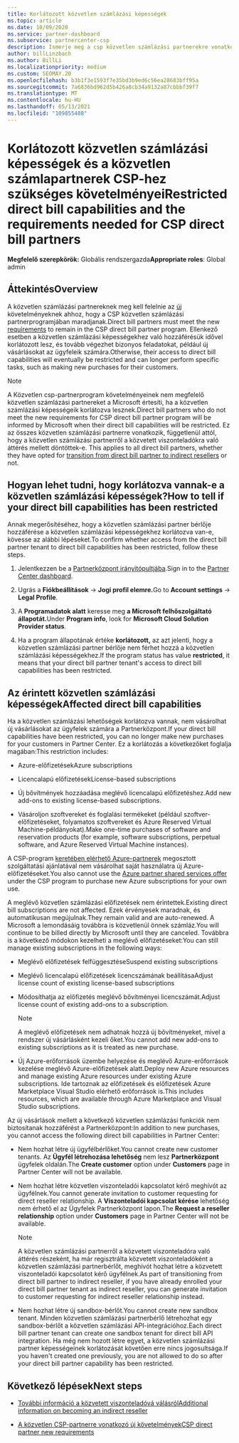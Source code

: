 ```yaml
---
title: Korlátozott közvetlen számlázási képességek
ms.topic: article
ms.date: 10/09/2020
ms.service: partner-dashboard
ms.subservice: partnercenter-csp
description: Ismerje meg a csp közvetlen számlázási partnerekre vonatkozó követelményeit, és hogy mi a helyzet a képességek korlátozásának elkerüléséhez. Derítse ki, hogy korlátozva vannak-e a képességei.
author: billLinzbach
ms.author: BillLi
ms.localizationpriority: medium
ms.custom: SEOMAY.20
ms.openlocfilehash: b3b1f3e1593f7e35bd3b9ed6c56ea28683bff95a
ms.sourcegitcommit: 7a6836bd962d5b426a8cb34a9132a87cbbbf39f7
ms.translationtype: MT
ms.contentlocale: hu-HU
ms.lasthandoff: 05/13/2021
ms.locfileid: "109855488"
---
```

# <a name="restricted-direct-bill-capabilities-and-the-requirements-needed-for-csp-direct-bill-partners"></a><span data-ttu-id="dfbaa-104">Korlátozott közvetlen számlázási képességek és a közvetlen számlapartnerek CSP-hez szükséges követelményei</span><span class="sxs-lookup"><span data-stu-id="dfbaa-104">Restricted direct bill capabilities and the requirements needed for CSP direct bill partners</span></span>

<span data-ttu-id="dfbaa-105">**Megfelelő szerepkörök:** Globális rendszergazda</span><span class="sxs-lookup"><span data-stu-id="dfbaa-105">**Appropriate roles**: Global admin</span></span>

## <a name="overview"></a><span data-ttu-id="dfbaa-106">Áttekintés</span><span class="sxs-lookup"><span data-stu-id="dfbaa-106">Overview</span></span>

<span data-ttu-id="dfbaa-107">A közvetlen számlázási partnereknek meg kell felelnie az [új](direct-partner-new-requirements.md) követelményeknek ahhoz, hogy a CSP közvetlen számlázási partnerprogramjában maradjanak.</span><span class="sxs-lookup"><span data-stu-id="dfbaa-107">Direct bill partners must meet the new [requirements](direct-partner-new-requirements.md) to remain in the CSP direct bill partner program.</span></span> <span data-ttu-id="dfbaa-108">Ellenkező esetben a közvetlen számlázási képességekhez való hozzáférésük idővel korlátozott lesz, és tovább végezhet bizonyos feladatokat, például új vásárlásokat az ügyfeleik számára.</span><span class="sxs-lookup"><span data-stu-id="dfbaa-108">Otherwise, their access to direct bill capabilities will eventually be restricted and can longer perform specific tasks, such as making new purchases for their customers.</span></span>

> [!Note]
> <span data-ttu-id="dfbaa-109">A Közvetlen csp-partnerprogram követelményeinek nem megfelelő közvetlen számlázási partnereket a Microsoft értesíti, ha a közvetlen számlázási képességeik korlátozva lesznek.</span><span class="sxs-lookup"><span data-stu-id="dfbaa-109">Direct bill partners who do not meet the new requirements for CSP direct bill partner program will be informed by Microsoft when their direct bill capabilities will be restricted.</span></span> <span data-ttu-id="dfbaa-110">Ez az összes közvetlen számlázási partnerre vonatkozik, függetlenül attól, hogy a közvetlen számlázási partnerről a közvetett viszonteladókra való áttérés mellett döntöttek-e. [](transition-direct-to-indirect.md)</span><span class="sxs-lookup"><span data-stu-id="dfbaa-110">This applies to all direct bill partners, whether they have opted for [transition from direct bill partner to indirect resellers](transition-direct-to-indirect.md) or not.</span></span>  

## <a name="how-to-tell-if-your-direct-bill-capabilities-has-been-restricted"></a><span data-ttu-id="dfbaa-111">Hogyan lehet tudni, hogy korlátozva vannak-e a közvetlen számlázási képességek?</span><span class="sxs-lookup"><span data-stu-id="dfbaa-111">How to tell if your direct bill capabilities has been restricted</span></span>

<span data-ttu-id="dfbaa-112">Annak megerősítéséhez, hogy a közvetlen számlázási partner bérlője hozzáférése a közvetlen számlázási képességekhez korlátozva van-e, kövesse az alábbi lépéseket.</span><span class="sxs-lookup"><span data-stu-id="dfbaa-112">To confirm whether access from the direct bill partner tenant to direct bill capabilities has been restricted, follow these steps.</span></span>

1. <span data-ttu-id="dfbaa-113">Jelentkezzen be a [Partnerközpont irányítópultjába](https://partner.microsoft.com/dashboard).</span><span class="sxs-lookup"><span data-stu-id="dfbaa-113">Sign in to the [Partner Center dashboard](https://partner.microsoft.com/dashboard).</span></span>

2. <span data-ttu-id="dfbaa-114">Ugrás a **Fiókbeállítások**  ->  **Jogi profil elemre.**</span><span class="sxs-lookup"><span data-stu-id="dfbaa-114">Go to **Account settings** -> **Legal Profile**.</span></span>

3. <span data-ttu-id="dfbaa-115">A **Programadatok alatt** keresse meg **a Microsoft felhőszolgáltató állapotát.**</span><span class="sxs-lookup"><span data-stu-id="dfbaa-115">Under **Program info**, look for **Microsoft Cloud Solution Provider status**.</span></span>

4. <span data-ttu-id="dfbaa-116">Ha a program állapotának értéke **korlátozott,** az azt jelenti, hogy a közvetlen számlázási partner bérlője nem férhet hozzá a közvetlen számlázási képességekhez.</span><span class="sxs-lookup"><span data-stu-id="dfbaa-116">If the program status has value **restricted**, it means that your direct bill partner tenant's access to direct bill capabilities has been restricted.</span></span>

## <a name="affected-direct-bill-capabilities"></a><span data-ttu-id="dfbaa-117">Az érintett közvetlen számlázási képességek</span><span class="sxs-lookup"><span data-stu-id="dfbaa-117">Affected direct bill capabilities</span></span>

<span data-ttu-id="dfbaa-118">Ha a közvetlen számlázási lehetőségek korlátozva vannak, nem vásárolhat új vásárlásokat az ügyfelek számára a Partnerközpont.</span><span class="sxs-lookup"><span data-stu-id="dfbaa-118">If your direct bill capabilities have been restricted, you can no longer make new purchases for your customers in Partner Center.</span></span> <span data-ttu-id="dfbaa-119">Ez a korlátozás a következőket foglalja magában:</span><span class="sxs-lookup"><span data-stu-id="dfbaa-119">This restriction includes:</span></span>

- <span data-ttu-id="dfbaa-120">Azure-előfizetések</span><span class="sxs-lookup"><span data-stu-id="dfbaa-120">Azure subscriptions</span></span>

- <span data-ttu-id="dfbaa-121">Licencalapú előfizetések</span><span class="sxs-lookup"><span data-stu-id="dfbaa-121">License-based subscriptions</span></span>

- <span data-ttu-id="dfbaa-122">Új bővítmények hozzáadása meglévő licencalapú előfizetéshez.</span><span class="sxs-lookup"><span data-stu-id="dfbaa-122">Add new add-ons to existing license-based subscriptions.</span></span>

- <span data-ttu-id="dfbaa-123">Vásároljon szoftvereket és foglalási termékeket (például szoftver-előfizetéseket, folyamatos szoftvereket és Azure Reserved Virtual Machine-példányokat).</span><span class="sxs-lookup"><span data-stu-id="dfbaa-123">Make one-time purchases of software and reservation products (for example, software subscriptions, perpetual software, and Azure Reserved Virtual Machine instances).</span></span>

<span data-ttu-id="dfbaa-124">A CSP-program [keretében elérhető Azure-partnerek](shared-services.md) megosztott szolgáltatási ajánlatával nem vásárolhat saját használatra új Azure-előfizetéseket.</span><span class="sxs-lookup"><span data-stu-id="dfbaa-124">You also cannot use the [Azure partner shared services offer](shared-services.md) under the CSP program to purchase new Azure subscriptions for your own use.</span></span>

<span data-ttu-id="dfbaa-125">A meglévő közvetlen számlázási előfizetések nem érintettek.</span><span class="sxs-lookup"><span data-stu-id="dfbaa-125">Existing direct bill subscriptions are not affected.</span></span> <span data-ttu-id="dfbaa-126">Ezek érvényesek maradnak, és automatikusan megújulnak.</span><span class="sxs-lookup"><span data-stu-id="dfbaa-126">They remain valid and are auto-renewed.</span></span> <span data-ttu-id="dfbaa-127">A Microsoft a lemondásáig továbbra is közvetlenül önnek számláz.</span><span class="sxs-lookup"><span data-stu-id="dfbaa-127">You will continue to be billed directly by Microsoft until they are canceled.</span></span> <span data-ttu-id="dfbaa-128">Továbbra is a következő módokon kezelheti a meglévő előfizetéseket:</span><span class="sxs-lookup"><span data-stu-id="dfbaa-128">You can still manage existing subscriptions in the following ways:</span></span>

- <span data-ttu-id="dfbaa-129">Meglévő előfizetések felfüggesztése</span><span class="sxs-lookup"><span data-stu-id="dfbaa-129">Suspend existing subscriptions</span></span>

- <span data-ttu-id="dfbaa-130">Meglévő licencalapú előfizetések licencszámának beállítása</span><span class="sxs-lookup"><span data-stu-id="dfbaa-130">Adjust license count of existing license-based subscriptions</span></span>

- <span data-ttu-id="dfbaa-131">Módosíthatja az előfizetés meglévő bővítményei licencszámát.</span><span class="sxs-lookup"><span data-stu-id="dfbaa-131">Adjust license count of existing add-ons to a subscription.</span></span> 

    >[!Note]
    ><span data-ttu-id="dfbaa-132">A meglévő előfizetések nem adhatnak hozzá új bővítményeket, mivel a rendszer új vásárlásként kezeli őket.</span><span class="sxs-lookup"><span data-stu-id="dfbaa-132">You cannot add new add-ons to existing subscriptions as it is treated as new purchase.</span></span>

- <span data-ttu-id="dfbaa-133">Új Azure-erőforrások üzembe helyezése és meglévő Azure-erőforrások kezelése meglévő Azure-előfizetések alatt.</span><span class="sxs-lookup"><span data-stu-id="dfbaa-133">Deploy new Azure resources and manage existing Azure resources under existing Azure subscriptions.</span></span> <span data-ttu-id="dfbaa-134">Ide tartoznak az előfizetések és előfizetések Azure Marketplace Visual Studio elérhető erőforrások is.</span><span class="sxs-lookup"><span data-stu-id="dfbaa-134">This includes resources, which are available through Azure Marketplace and Visual Studio subscriptions.</span></span>

<span data-ttu-id="dfbaa-135">Az új vásárlások mellett a következő közvetlen számlázási funkciók nem biztosítanak hozzáférést a Partnerközpont:</span><span class="sxs-lookup"><span data-stu-id="dfbaa-135">In addition to new purchases, you cannot access the following direct bill capabilities in Partner Center:</span></span>

- <span data-ttu-id="dfbaa-136">Nem hozhat létre új ügyfélbérlőket.</span><span class="sxs-lookup"><span data-stu-id="dfbaa-136">You cannot create new customer tenants.</span></span> <span data-ttu-id="dfbaa-137">Az **Ügyfél létrehozása lehetőség** nem lesz **Partnerközpont** ügyfelek oldalán.</span><span class="sxs-lookup"><span data-stu-id="dfbaa-137">The **Create customer** option under **Customers** page in Partner Center will not be available.</span></span>

- <span data-ttu-id="dfbaa-138">Nem hozhat létre közvetlen viszonteladói kapcsolatot kérő meghívót az ügyfélnek.</span><span class="sxs-lookup"><span data-stu-id="dfbaa-138">You cannot generate invitation to customer requesting for direct reseller relationship.</span></span> <span data-ttu-id="dfbaa-139">A  **Viszonteladói kapcsolat kérése** lehetőség nem érhető el az Ügyfelek Partnerközpont lapon.</span><span class="sxs-lookup"><span data-stu-id="dfbaa-139">The **Request a reseller relationship** option under **Customers** page in Partner Center will not be available.</span></span>

    >[!NOTE]
    ><span data-ttu-id="dfbaa-140">A közvetlen számlázási partnerről a közvetett viszonteladóra való áttérés részeként, ha már regisztrálta közvetett viszonteladóként a közvetlen számlázási partnerbérlőt, meghívót hozhat létre a közvetett viszonteladói kapcsolatot kérő ügyfélnek.</span><span class="sxs-lookup"><span data-stu-id="dfbaa-140">As part of transitioning from direct bill partner to indirect reseller, if you have already enrolled your direct bill partner tenant as indirect reseller, you can generate invitation to customer requesting for indirect reseller relationship instead.</span></span>

- <span data-ttu-id="dfbaa-141">Nem hozhat létre új sandbox-bérlőt.</span><span class="sxs-lookup"><span data-stu-id="dfbaa-141">You cannot create new sandbox tenant.</span></span> <span data-ttu-id="dfbaa-142">Minden közvetlen számlázási partnerbérlő létrehozhat egy sandbox-bérlőt a közvetlen számlázási API-integrációhoz.</span><span class="sxs-lookup"><span data-stu-id="dfbaa-142">Each direct bill partner tenant can create one sandbox tenant for direct bill API integration.</span></span> <span data-ttu-id="dfbaa-143">Ha még nem hozott létre egyet, a közvetlen számlázási partner képességeinek korlátozását követően erre nincs jogosultsága.</span><span class="sxs-lookup"><span data-stu-id="dfbaa-143">If you haven't created one previously, you are not allowed to do so after your direct bill partner capability has been restricted.</span></span>  

## <a name="next-steps"></a><span data-ttu-id="dfbaa-144">Következő lépések</span><span class="sxs-lookup"><span data-stu-id="dfbaa-144">Next steps</span></span>

- [<span data-ttu-id="dfbaa-145">További információ a közvetett viszonteladóvá válásról</span><span class="sxs-lookup"><span data-stu-id="dfbaa-145">Additional information on becoming an indirect reseller</span></span>](https://assetsprod.microsoft.com/csp-directbill-to-indirect-transition.pdf)

- [<span data-ttu-id="dfbaa-146">A közvetlen CSP-partnerre vonatkozó új követelmények</span><span class="sxs-lookup"><span data-stu-id="dfbaa-146">CSP direct partner new requirements</span></span>](direct-partner-new-requirements.md)
